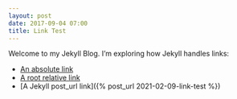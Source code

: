 ```yaml
---
layout: post
date: 2017-09-04 07:00
title: Link Test
---
```


Welcome to my Jekyll Blog. I’m exploring how Jekyll handles links:
* [An absolute link](http://203.0.113.0:4000/about/)
* [A root relative link](/jekyll/update/welcome-to-jekyll/)
* [A Jekyll post_url link]({% post_url 2021-02-09-link-test %})